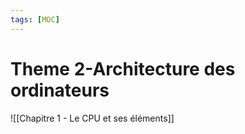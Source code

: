 ```yaml
---
tags: [MOC]
---
```


# Theme 2-Architecture des ordinateurs
![[Chapitre 1 - Le CPU et ses éléments]]
